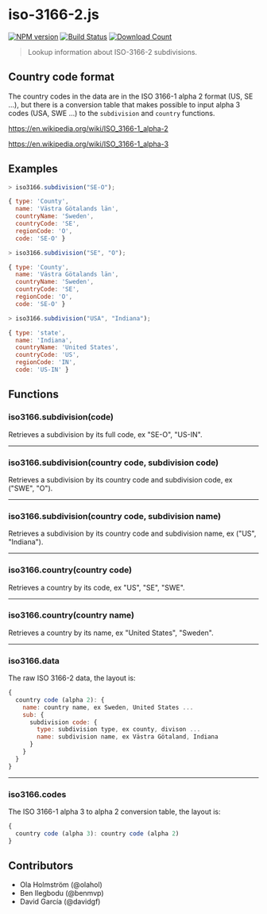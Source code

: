 # iso-3166-2.js

[![NPM version][npm-image]][npm-url]
[![Build Status][travis-image]][travis-url]
[![Download Count][downloads-image]][downloads-url]

> Lookup information about ISO-3166-2 subdivisions.

## Country code format

The country codes in the data are in the ISO 3166-1 alpha 2 format (US,
SE ...), but there is a conversion table that makes possible to input
alpha 3 codes (USA, SWE ...) to the `subdivision` and `country` functions.

https://en.wikipedia.org/wiki/ISO_3166-1_alpha-2

https://en.wikipedia.org/wiki/ISO_3166-1_alpha-3

## Examples

```js
> iso3166.subdivision("SE-O");

{ type: 'County',
  name: 'Västra Götalands län',
  countryName: 'Sweden',
  countryCode: 'SE',
  regionCode: 'O',
  code: 'SE-O' }
```

```js
> iso3166.subdivision("SE", "O");

{ type: 'County',
  name: 'Västra Götalands län',
  countryName: 'Sweden',
  countryCode: 'SE',
  regionCode: 'O',
  code: 'SE-O' }
```

```js
> iso3166.subdivision("USA", "Indiana");

{ type: 'state',
  name: 'Indiana',
  countryName: 'United States',
  countryCode: 'US',
  regionCode: 'IN',
  code: 'US-IN' }
```

## Functions

### iso3166.subdivision(code)
Retrieves a subdivision by its full code, ex "SE-O", "US-IN".

* * *

### iso3166.subdivision(country code, subdivision code)
Retrieves a subdivision by its country code and subdivision code,
ex ("SWE", "O").

* * *

### iso3166.subdivision(country code, subdivision name)
Retrieves a subdivision by its country code and subdivision name,
ex ("US", "Indiana").

* * *

### iso3166.country(country code)
Retrieves a country by its code, ex "US", "SE", "SWE".

* * *

### iso3166.country(country name)
Retrieves a country by its name, ex "United States", "Sweden".

* * *

### iso3166.data

The raw ISO 3166-2 data, the layout is:

```js
{
  country code (alpha 2): {
    name: country name, ex Sweden, United States ...
    sub: {
      subdivision code: {
        type: subdivision type, ex county, divison ...
        name: subdivision name, ex Västra Götaland, Indiana
      }
    }
  }
}
```

* * *

### iso3166.codes

The ISO 3166-1 alpha 3 to alpha 2 conversion table, the layout is:

```js
{
  country code (alpha 3): country code (alpha 2)
}
```

## Contributors

* Ola Holmström (@olahol)
* Ben Ilegbodu (@benmvp)
* David García (@davidgf)

[npm-image]: https://img.shields.io/npm/v/iso-3166-2.svg?style=flat-square
[npm-url]: https://npmjs.org/package/iso-3166-2
[downloads-image]: http://img.shields.io/npm/dm/iso-3166-2.svg?style=flat-square
[downloads-url]: https://npmjs.org/package/iso-3166-2
[travis-image]: https://img.shields.io/travis/olahol/iso-3166-2.js/master.svg?style=flat-square
[travis-url]: https://travis-ci.org/olahol/iso-3166-2.js
